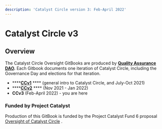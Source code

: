 ```yaml
---
description: 'Catalyst Circle version 3: Feb-April 2022'
---
```


# Catalyst Circle v3

## Overview <a href="#overview" id="overview"></a>

The Catalyst Circle Oversight GitBooks are produced by [**Quality Assurance DAO**](https://quality-assurance-dao.github.io)**.** Each Gitbook documents one iteration of Catalyst Circle, including the Governance Day and elections for that iteration.

* ****[**CCv1**](https://catalyst-swarm.gitbook.io/catalyst-circle/) **** (general intro to Catalyst Circle, and July-Oct 2021)
* ****[**CCv2**](https://quality-assurance-dao.gitbook.io/catalyst-circle-oversight-v2/) **** (Nov 2021 - Jan 2022)
* **CCv3** (Feb-April 2022) - you are here

### Funded by Project Catalyst

Production of this GitBook is funded by the Project Catalyst Fund 6 proposal [Oversight of Catalyst Circle](https://cardano.ideascale.com/c/idea/370088) .
